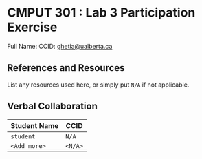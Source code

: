 # CMPUT 301 : Lab 3 Participation Exercise


Full Name: <Kishan Ghetia>
CCID: <ghetia@ualberta.ca>

## References and Resources

List any resources used here, or simply put `N/A` if not applicable. 

## Verbal Collaboration

| Student Name | CCID      |
| ------------ | --------- |
| `student`    | `N/A` |
| `<Add more>` | `<N/A>`  |
